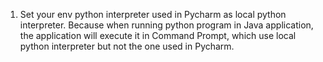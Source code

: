 1. Set your env python interpreter used in Pycharm as local python interpreter. Because when running python program in Java application, the application will execute it in Command Prompt, which use local python interpreter but not the one used in Pycharm.